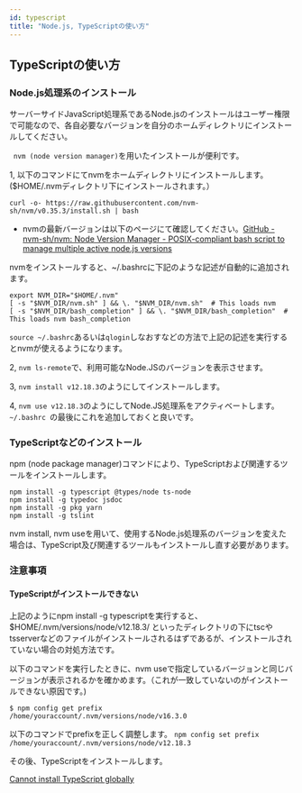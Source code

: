 ```yaml
---
id: typescript
title: "Node.js, TypeScriptの使い方"
---
```


## TypeScriptの使い方

### Node.js処理系のインストール
サーバーサイドJavaScript処理系であるNode.jsのインストールはユーザー権限で可能なので、各自必要なバージョンを自分のホームディレクトリにインストールしてください。

` nvm (node version manager)`を用いたインストールが便利です。 

1, 以下のコマンドにてnvmをホームディレクトリにインストールします。($HOME/.nvmディレクトリ下にインストールされます。）

` curl -o- https://raw.githubusercontent.com/nvm-sh/nvm/v0.35.3/install.sh | bash `

- nvmの最新バージョンは以下のページにて確認してください。[GitHub - nvm-sh/nvm: Node Version Manager - POSIX-compliant bash script to manage multiple active node.js versions](https://github.com/nvm-sh/nvm)

nvmをインストールすると、~/.bashrcに下記のような記述が自動的に追加されます。

```
export NVM_DIR="$HOME/.nvm"
[ -s "$NVM_DIR/nvm.sh" ] && \. "$NVM_DIR/nvm.sh"  # This loads nvm
[ -s "$NVM_DIR/bash_completion" ] && \. "$NVM_DIR/bash_completion"  # This loads nvm bash_completion
```

` source ~/.bashrc `あるいは` qlogin `しなおすなどの方法で上記の記述を実行するとnvmが使えるようになります。

2, ` nvm ls-remote `で、利用可能なNode.JSのバージョンを表示させます。 

3, ` nvm install v12.18.3 `のようにしてインストールします。 

4, ` nvm use v12.18.3 `のようにしてNode.JS処理系をアクティベートします。`~/.bashrc `の最後にこれを追加しておくと良いです。


### TypeScriptなどのインストール
npm (node package manager)コマンドにより、TypeScriptおよび関連するツールをインストールします。

```
npm install -g typescript @types/node ts-node
npm install -g typedoc jsdoc 
npm install -g pkg yarn
npm install -g tslint
```

nvm install, nvm useを用いて、使用するNode.js処理系のバージョンを変えた場合は、TypeScript及び関連するツールもインストールし直す必要があります。


### 注意事項

#### TypeScriptがインストールできない

上記のようにnpm install -g typescriptを実行すると、$HOME/.nvm/versions/node/v12.18.3/ といったディレクトリの下にtscやtsserverなどのファイルがインストールされるはずであるが、インストールされていない場合の対処方法です。


以下のコマンドを実行したときに、nvm useで指定しているバージョンと同じバージョンが表示されるかを確かめます。（これが一致していないのがインストールできない原因です。)

```
$ npm config get prefix 
/home/youraccount/.nvm/versions/node/v16.3.0
```

以下のコマンドでprefixを正しく調整します。 
` npm config set prefix /home/youraccount/.nvm/versions/node/v12.18.3 `
      
その後、TypeScriptをインストールします。

[Cannot install TypeScript globally](https://stackoverflow.com/questions/48518601/cannot-install-typescript-globally)


	 
